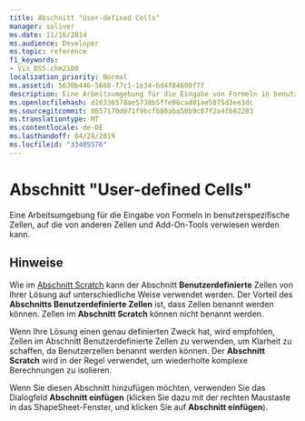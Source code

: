 ```yaml
---
title: Abschnitt "User-defined Cells"
manager: soliver
ms.date: 11/16/2014
ms.audience: Developer
ms.topic: reference
f1_keywords:
- Vis_DSS.chm2180
localization_priority: Normal
ms.assetid: 5630b446-5668-f7c1-1e34-6d4f84600f7f
description: Eine Arbeitsumgebung für die Eingabe von Formeln in benutzerspezifische Zellen, auf die von anderen Zellen und Add-On-Tools verwiesen werden kann.
ms.openlocfilehash: d10336578ae5738b5ffe06cad01ae5075d3ee3dc
ms.sourcegitcommit: 8657170d071f9bcf680aba50b9c07f2a4fb82283
ms.translationtype: MT
ms.contentlocale: de-DE
ms.lasthandoff: 04/28/2019
ms.locfileid: "33405576"
---
```

# <a name="user-defined-cells-section"></a>Abschnitt "User-defined Cells"

Eine Arbeitsumgebung für die Eingabe von Formeln in benutzerspezifische Zellen, auf die von anderen Zellen und Add-On-Tools verwiesen werden kann.
  
## <a name="remarks"></a>Hinweise

Wie im [Abschnitt Scratch](scratch-section.md) kann der Abschnitt **Benutzerdefinierte** Zellen von Ihrer Lösung auf unterschiedliche Weise verwendet werden. Der Vorteil des **Abschnitts Benutzerdefinierte Zellen** ist, dass Zellen benannt werden können. Zellen im **Abschnitt Scratch** können nicht benannt werden. 
  
Wenn Ihre Lösung einen genau definierten Zweck hat,  wird empfohlen, Zellen im Abschnitt Benutzerdefinierte Zellen zu verwenden, um Klarheit zu schaffen, da Benutzerzellen benannt werden können. Der **Abschnitt Scratch** wird in der Regel verwendet, um wiederholte komplexe Berechnungen zu isolieren. 
  
Wenn Sie diesen Abschnitt hinzufügen möchten, verwenden Sie das Dialogfeld **Abschnitt einfügen** (klicken Sie dazu mit der rechten Maustaste in das ShapeSheet-Fenster, und klicken Sie auf **Abschnitt einfügen**).
  

